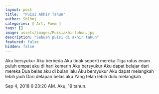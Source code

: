 ```yaml
---
layout: post
title:  "Puisi Akhir Tahun"
author: Shlhnj
categories: [ Art, Poem ]
tags: []
image: assets/images/Puisiakhirtahun.jpg
description: "Sebuah puisi di akhir tahun"
featured: false
hidden: false
---
```


Aku bersyukur
Aku berbeda
Aku tidak seperti mereka
Tiga ratus enam puluh empat aku di hari kemarin
Aku bersyukur
Aku dapat belajar dari mereka
Dua belas aku di bulan lalu
Aku bersyukur
Aku dapat melangkah lebih jauh
Dari delapan belas aku
Yang telah lebih dulu melangkah

Sep 4, 2018 6:23:20 AM.
Aku, 19 tahun.
